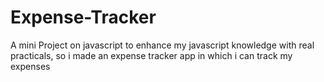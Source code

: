 # Expense-Tracker
A mini Project on javascript to enhance my javascript knowledge with real practicals, so i made an expense tracker app in which i can track my expenses 
